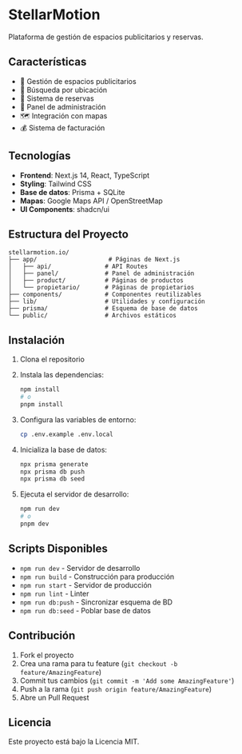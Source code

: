 # StellarMotion

Plataforma de gestión de espacios publicitarios y reservas.

## Características

- 🏢 Gestión de espacios publicitarios
- 📍 Búsqueda por ubicación
- 📅 Sistema de reservas
- 👥 Panel de administración
- 🗺️ Integración con mapas
- 💰 Sistema de facturación

## Tecnologías

- **Frontend**: Next.js 14, React, TypeScript
- **Styling**: Tailwind CSS
- **Base de datos**: Prisma + SQLite
- **Mapas**: Google Maps API / OpenStreetMap
- **UI Components**: shadcn/ui

## Estructura del Proyecto

```
stellarmotion.io/
├── app/                    # Páginas de Next.js
│   ├── api/               # API Routes
│   ├── panel/             # Panel de administración
│   ├── product/           # Páginas de productos
│   └── propietario/       # Páginas de propietarios
├── components/            # Componentes reutilizables
├── lib/                   # Utilidades y configuración
├── prisma/                # Esquema de base de datos
└── public/                # Archivos estáticos
```

## Instalación

1. Clona el repositorio
2. Instala las dependencias:
   ```bash
   npm install
   # o
   pnpm install
   ```

3. Configura las variables de entorno:
   ```bash
   cp .env.example .env.local
   ```

4. Inicializa la base de datos:
   ```bash
   npx prisma generate
   npx prisma db push
   npx prisma db seed
   ```

5. Ejecuta el servidor de desarrollo:
   ```bash
   npm run dev
   # o
   pnpm dev
   ```

## Scripts Disponibles

- `npm run dev` - Servidor de desarrollo
- `npm run build` - Construcción para producción
- `npm run start` - Servidor de producción
- `npm run lint` - Linter
- `npm run db:push` - Sincronizar esquema de BD
- `npm run db:seed` - Poblar base de datos

## Contribución

1. Fork el proyecto
2. Crea una rama para tu feature (`git checkout -b feature/AmazingFeature`)
3. Commit tus cambios (`git commit -m 'Add some AmazingFeature'`)
4. Push a la rama (`git push origin feature/AmazingFeature`)
5. Abre un Pull Request

## Licencia

Este proyecto está bajo la Licencia MIT.
